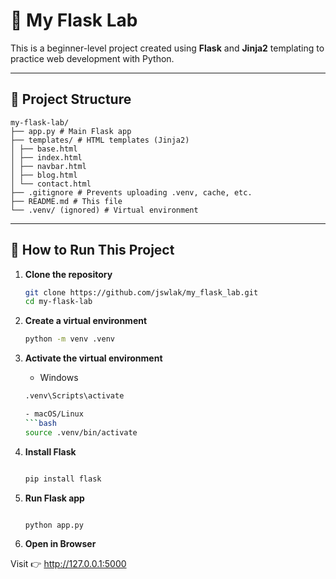 # 🧪 My Flask Lab

This is a beginner-level project created using **Flask** and **Jinja2** templating to practice web development with Python.

---

## 📁 Project Structure

    my-flask-lab/
    ├── app.py # Main Flask app
    ├── templates/ # HTML templates (Jinja2)
    │ ├── base.html
    │ ├── index.html
    │ ├── navbar.html
    │ ├── blog.html
    │ └── contact.html
    ├── .gitignore # Prevents uploading .venv, cache, etc.
    ├── README.md # This file
    └── .venv/ (ignored) # Virtual environment




---

## 🚀 How to Run This Project

1. **Clone the repository**  

   ```bash
   git clone https://github.com/jswlak/my_flask_lab.git
   cd my-flask-lab

2. **Create a virtual environment**
   ```bash 
   python -m venv .venv


3. **Activate the virtual environment**
    - Windows
    ```bash
    .venv\Scripts\activate

    - macOS/Linux
    ```bash 
    source .venv/bin/activate


4. **Install Flask**
    ```bash 

    pip install flask

5. **Run Flask app**
    ```bash 

    python app.py

6. **Open in Browser**

Visit 👉 http://127.0.0.1:5000

